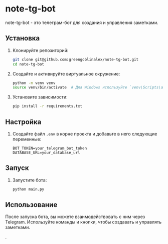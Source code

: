 # note-tg-bot

note-tg-bot - это телеграм-бот для создания и управления заметками.

## Установка

1. Клонируйте репозиторий:
    ```sh
    git clone git@github.com:greengoblinalex/note-tg-bot.git
    cd note-tg-bot
    ```

2. Создайте и активируйте виртуальное окружение:
    ```sh
    python -m venv venv
    source venv/bin/activate  # Для Windows используйте `venv\Scripts\activate`
    ```

3. Установите зависимости:
    ```sh
    pip install -r requirements.txt
    ```

## Настройка

1. Создайте файл `.env` в корне проекта и добавьте в него следующие переменные:
    ```env
    BOT_TOKEN=your_telegram_bot_token
    DATABASE_URL=your_database_url
    ```

## Запуск

1. Запустите бота:
    ```sh
    python main.py
    ```

## Использование

После запуска бота, вы можете взаимодействовать с ним через Telegram. Используйте команды и кнопки, чтобы создавать и управлять заметками.

.
